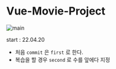 # Vue-Movie-Project

![main](https://github.com/ohtaekwon/TIL/blob/master/Vue-Movie-Project/img/movie-app.png?raw=true)

start : 22.04.20

- 처음 `commit` 은 `first` 로 한다.
- 복습을 할 경우 `second` 로 수를 앞에다 지정

